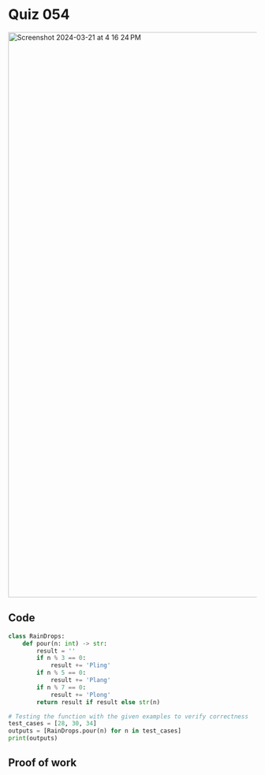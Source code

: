 # Quiz 054
<img width="1147" alt="Screenshot 2024-03-21 at 4 16 24 PM" src="https://github.com/hasmhib/unit3-2024/assets/142870448/b0436e59-4d55-4c34-a065-37cdc60c50e0">

## Code

```py
class RainDrops:
    def pour(n: int) -> str:
        result = ''
        if n % 3 == 0:
            result += 'Pling'
        if n % 5 == 0:
            result += 'Plang'
        if n % 7 == 0:
            result += 'Plong'
        return result if result else str(n)

# Testing the function with the given examples to verify correctness
test_cases = [28, 30, 34]
outputs = [RainDrops.pour(n) for n in test_cases]
print(outputs)
```

## Proof of work
